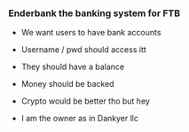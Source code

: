 ### Enderbank the banking system for FTB

- We want users to have bank accounts
- Username / pwd should access itt
- They should have a balance
- Money should be backed
- Crypto would be better tho but hey

- I am the owner as in Dankyer llc
